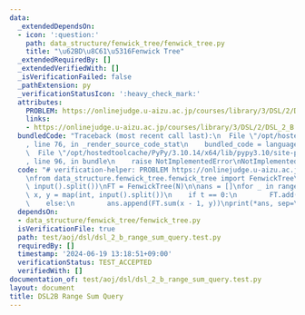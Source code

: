 ```yaml
---
data:
  _extendedDependsOn:
  - icon: ':question:'
    path: data_structure/fenwick_tree/fenwick_tree.py
    title: "\u62BD\u8C61\u5316Fenwick Tree"
  _extendedRequiredBy: []
  _extendedVerifiedWith: []
  _isVerificationFailed: false
  _pathExtension: py
  _verificationStatusIcon: ':heavy_check_mark:'
  attributes:
    PROBLEM: https://onlinejudge.u-aizu.ac.jp/courses/library/3/DSL/2/DSL_2_B
    links:
    - https://onlinejudge.u-aizu.ac.jp/courses/library/3/DSL/2/DSL_2_B
  bundledCode: "Traceback (most recent call last):\n  File \"/opt/hostedtoolcache/PyPy/3.10.14/x64/lib/pypy3.10/site-packages/onlinejudge_verify/documentation/build.py\"\
    , line 76, in _render_source_code_stat\n    bundled_code = language.bundle(\n\
    \  File \"/opt/hostedtoolcache/PyPy/3.10.14/x64/lib/pypy3.10/site-packages/onlinejudge_verify/languages/python.py\"\
    , line 96, in bundle\n    raise NotImplementedError\nNotImplementedError\n"
  code: "# verification-helper: PROBLEM https://onlinejudge.u-aizu.ac.jp/courses/library/3/DSL/2/DSL_2_B\n\
    \nfrom data_structure.fenwick_tree.fenwick_tree import FenwickTree\n\nN, Q = map(int,\
    \ input().split())\nFT = FenwickTree(N)\n\nans = []\nfor _ in range(Q):\n    t,\
    \ x, y = map(int, input().split())\n    if t == 0:\n        FT.add(x - 1, y)\n\
    \    else:\n        ans.append(FT.sum(x - 1, y))\nprint(*ans, sep=\"\\n\")\n"
  dependsOn:
  - data_structure/fenwick_tree/fenwick_tree.py
  isVerificationFile: true
  path: test/aoj/dsl/dsl_2_b_range_sum_query.test.py
  requiredBy: []
  timestamp: '2024-06-19 13:18:51+09:00'
  verificationStatus: TEST_ACCEPTED
  verifiedWith: []
documentation_of: test/aoj/dsl/dsl_2_b_range_sum_query.test.py
layout: document
title: DSL2B Range Sum Query
---
```


